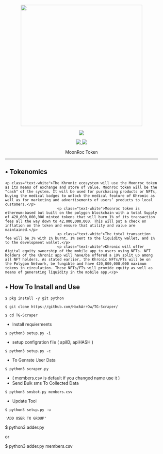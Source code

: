 <p align="center">
  <img src="https://moonroc.net/img/6.jpg" width="400" height="400">
</p>

<p align="center"><img src="https://img.shields.io/badge/Version-3.1-brightgreen"></p>
<p align="center">
  <a href="https://github.com/HackArrOw/">
    <img src="https://img.shields.io/github/followers/khronicai?label=Follow&style=social">
  </a>
  <a href="https://github.com/HackArrOw/TG-Scraper/">
    <img src="https://img.shields.io/github/stars/khronicai/TeleGram-Group-Scraper?style=social">
  </a>
</p>
<p align="center">
  MoonRoc Token
</p>
<p align="center">
</p>

---

## • Tokenomics
	<p class="text-white">The Khronic ecosystem will use the Moonroc token as its means of exchange and store of value. Moonroc token will be the "cash" of the system. It will be used for purchasing products or NFTs, buying the medical badges to unlock the medical feature of Khronic as well as for marketing and advertisements of users’ products to local customers.</p>
							<p class="text-white">Moonroc token is ethereum-based but built on the polygon blockchain with a total Supply of 420,000,000,000 minted tokens that will burn 1% of its transaction fees all the way down to 42,000,000,000. This will put a check on inflation on the token and ensure that utility and value are maintained.</p>
							<p class="text-white">The total transaction fee will be 3% with 1% burnt, 1% sent to the liquidity wallet, and 1% to the development wallet.</p>
							<p class="text-white">Khronic will offer digital equity ownership of the mobile app to users using NFTs. NFT holders of the Khronic app will have/be offered a 10% split up among all NFT holders. As stated earlier, the Khronic NFTs/FTs will be on the Polygon Network, be fungible and have 420,000,000,000 maximum tokens in circulation. These NFTs/FTs will provide equity as well as means of generating liquidity in the mobile app.</p>

## • How To Install and Use

`$ pkg install -y git python`

`$ git clone https://github.com/HackArrOw/TG-Scraper/`

`$ cd TG-Scraper`

* Install requierments

`$ python3 setup.py -i`

* setup configration file ( apiID, apiHASH )

`$ python3 setup.py -c`

* To Genrate User Data

`$ python3 scraper.py`


* ( members.csv is default if you changed name use it )
* Send Bulk sms To Collected Data 

`$ python3 smsbot.py members.csv`

* Update Tool

`$ python3 setup.py -u`

    'ADD USER TO GROUP'
    
 $ python3 adder.py 
 
 or
 
 $ python3 adder.py members.csv
